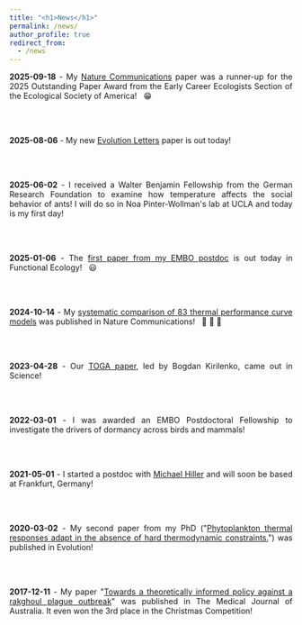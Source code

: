 ```yaml
---
title: "<h1>News</h1>"
permalink: /news/
author_profile: true
redirect_from: 
  - /news
---
```


<div style='text-align:justify'>
<p style='display:inline'>

<b>2025-09-18</b> - My <a href='../publication/15_No_universal_mathematical_model'>Nature Communications</a> paper was a runner-up for the 
2025 Outstanding Paper Award from the Early Career Ecologists Section of the 
Ecological Society of America! &nbsp; &#128513;

<br><br>

<b>2025-08-06</b> - My new <a href='../publication/18_Changes_in_flexibility_but_not'>Evolution Letters</a> paper is out today!

<br><br>

<b>2025-06-02</b> - I received a Walter Benjamin Fellowship from the German Research Foundation to 
examine how temperature affects the social behavior of ants! I will do so in Noa 
Pinter-Wollman's lab at UCLA and today is my first day!

<br><br>

<b>2025-01-06</b> - The <a href='../publication/16_Numerous_independent_gains'>first paper from my EMBO postdoc</a> is out today in Functional Ecology! &nbsp; &#128515;

<br><br>

<b>2024-10-14</b> - My <a href='../publication/15_No_universal_mathematical_model'>systematic comparison of 83 thermal 
performance curve models</a> was published in Nature Communications! &nbsp; &#127881; &#127881; &#127881;

<br><br>

<b>2023-04-28</b> - Our <a href='../publication/13_TOGA'>TOGA paper</a>, led by Bogdan Kirilenko, came out in Science!

<br><br>

<b>2022-03-01</b> - I was awarded an EMBO Postdoctoral Fellowship to investigate the drivers of dormancy across birds 
and mammals!

<br><br>

<b>2021-05-01</b> - I started a postdoc with <a href='https://tbg.senckenberg.de/hillerlab/'>Michael Hiller</a> 
and will soon be based at Frankfurt, Germany!

<br><br>

<b>2020-03-02</b> - My second paper from my PhD ("<a href='../publication/09_Phytoplankton_thermal_responses_adapt'>Phytoplankton 
thermal responses adapt in the absence of hard thermodynamic constraints.</a>") was published in Evolution!  

<br><br>

<b>2017-12-11</b> - My paper 
"<a href='../publication/5_Towards_a_theoretically_informed'>Towards a 
theoretically informed policy against a rakghoul plague outbreak</a>" 
was published in The Medical Journal of Australia. It even won the 3rd 
place in the Christmas Competition!

</p>
</div>
